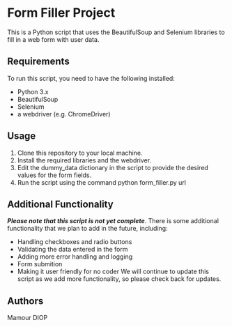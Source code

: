 # Form Filler Project

This is a Python script that uses the BeautifulSoup and Selenium libraries to fill in a web form with user data.

## Requirements

To run this script, you need to have the following installed:

- Python 3.x
- BeautifulSoup
- Selenium
- a webdriver (e.g. ChromeDriver)

## Usage
1. Clone this repository to your local machine.
2. Install the required libraries and the webdriver.
3. Edit the dummy_data dictionary in the script to provide the desired values for the form fields.
4. Run the script using the command python form_filler.py url

## Additional Functionality
***Please note that this script is not yet complete***. There is some additional functionality that we plan to add in the future, including:

- Handling checkboxes and radio buttons
- Validating the data entered in the form
- Adding more error handling and logging
- Form submition
- Making it user friendly for no coder
We will continue to update this script as we add more functionality, so please check back for updates.

## Authors

Mamour DIOP

